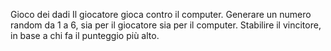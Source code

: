 Gioco dei dadi
    Il giocatore gioca contro il computer.
    Generare un numero random da 1 a 6, sia per il giocatore sia per il computer.
    Stabilire il vincitore, in base a chi fa il punteggio più alto.